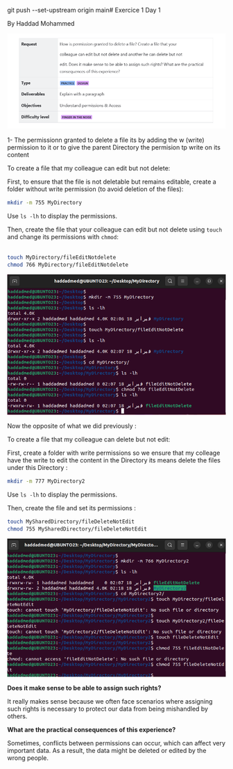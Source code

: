 git push --set-upstream origin main# Exercice 1 Day 1

By Haddad Mohammed

![image.png](image.png)

1- The permissionn granted to delete a file its by adding the w (write) permission to it or to give the parent Directory the permision tp write on its content

To create a file that my colleague can edit but not delete:

First, to ensure that the file is not deletable but remains editable, create a folder without write permission (to avoid deletion of the files):

```bash
mkdir -m 755 MyDirectory
```

Use `ls -lh` to display the permissions.

Then, create the file that your colleague can edit but not delete using `touch` and change its permissions with `chmod`:

```bash

touch MyDirectory/fileEditNotdelete
chmod 766 MyDirectory/fileEditNotdelete
```

![image.png](image%201.png)

Now the opposite of what we did previously : 

To create a file that my colleague can delete but not edit:

First, create a folder with write permissions so we ensure that my colleage have the write to edit the content in the Directory  its means delete the files under this Directory : 

```bash
mkdir -m 777 MyDirectory2
```

Use `ls -lh` to display the permissions.

Then, create the file and set its permissions :

```bash
touch MySharedDirectory/fileDeleteNotEdit
chmod 755 MySharedDirectory/fileDeleteNotEdit
```

![image.png](image%202.png)

**Does it make sense to be able to assign such rights?**

It really makes sense because we often face scenarios where assigning such rights is necessary to protect our data from being mishandled by others.

**What are the practical consequences of this experience?**

Sometimes, conflicts between permissions can occur, which can affect very important data. As a result, the data might be deleted or edited by the wrong people.